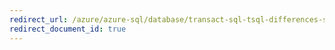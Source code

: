 ```yaml
---
redirect_url: /azure/azure-sql/database/transact-sql-tsql-differences-sql-server
redirect_document_id: true
---
```

